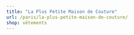 ```yaml
---
title: "La Plus Petite Maison de Couture"
url: /paris/la-plus-petite-maison-de-couture/
shop: vêtements
---
```

